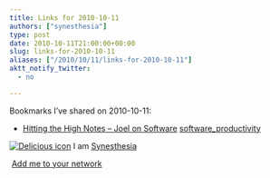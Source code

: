 ```yaml
---
title: Links for 2010-10-11
authors: ["synesthesia"]
type: post
date: 2010-10-11T21:00:00+00:00
slug: links-for-2010-10-11 
aliases: ["/2010/10/11/links-for-2010-10-11"]
aktt_notify_twitter:
  - no

---
```

Bookmarks I&#8217;ve shared on 2010-10-11:

  * [Hitting the High Notes &#8211; Joel on Software][1] 
    [software_productivity][2] </li> </ul> 
    
    <p class="deliciouslink">
      <a href="https://del.icio.us/synesthesia" title="See all my bookmarks on del.icio.us"><img src="https://www.synesthesia.co.uk/images/deliciousicon.jpg" alt="Delicious icon" /></a>&nbsp;I am <a href="https://del.icio.us/synesthesia" title="See all my bookmarks on del.icio.us">Synesthesia</a>
    </p>
    
    <p class="deliciouslink">
      <a href="https://del.icio.us/network?add=synesthesia" title="Add me to your del.icio.us network"><img src="https://www.synesthesia.co.uk/images/add.gif" alt="" /></a>&nbsp;<a href="https://del.icio.us/network?add=synesthesia" title="Add me to your del.icio.us network">Add me to your network</a>
    </p>

 [1]: https://www.joelonsoftware.com/articles/HighNotes.html
 [2]: https://delicious.com/synesthesia/software_productivity